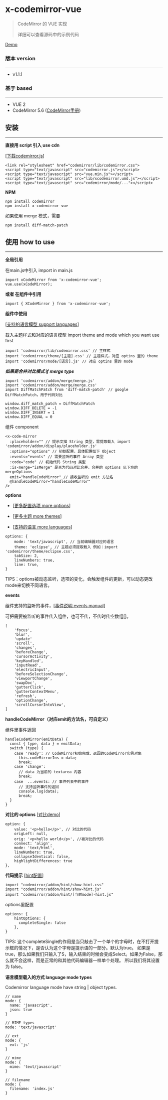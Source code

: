 # x-codemirror-vue
> CodeMirror 的 VUE 实现
> 
> 详细可以查看源码中的示例代码

[Demo](https://mikexia930.github.io/xCodeMirror/)

### 版本 version
***
* v1.1.1

### 基于 based
***
* VUE 2
* CodeMirror 5.6 ([CodeMirror手册](https://codemirror.net/doc/manual.html))

## 安装
***
**直接用 script 引入 use cdn**

[[下载codemirror.js](https://codemirror.net/codemirror.zip)]
```
<link rel="stylesheet" href="codemirror/lib/codemirror.css">
<script type="text/javascript" src="codemirror.js"></script>
<script type="text/javascript" src="vue.min.js"></script>
<script type="text/javascript" src="lib/xcodemirror.umd.js"></script>
<script type="text/javascript" src="codemirror/mode/..."></script>
```
**NPM**
```
npm install codemirror
npm install x-codemirror-vue
```
如果使用 merge 模式，需要
```
npm install diff-match-patch
```

## 使用 how to use
***
**全局引用**

在main.js中引入 import in main.js

```
import xCodeMirror from 'x-codemirror-vue';
vue.use(xCodeMirror);
```
**或者 在组件中引用**
```
import { XCodeMirror } from 'x-codemirror-vue';
```

**组件中使用**

[[支持的语言模型 support languages](https://codemirror.net/doc/manual.html#addons)]

载入主题样式和对应的语言模型 import theme and mode which you want use first
```
import 'codemirror/lib/codemirror.css' // 主样式
import 'codemirror/theme/[主题].css' // 主题样式，对应 optins 里的 theme
import 'codemirror/mode/[语言].js' // 对应 optins 里的 mode
```
***如果是合并对比模式 if merge type***
```
import 'codemirror/addon/merge/merge.js'
import 'codemirror/addon/merge/merge.css'
import DiffMatchPatch from 'diff-match-patch' // google DiffMatchPatch，用于代码对比

window.diff_match_patch = DiffMatchPatch
window.DIFF_DELETE = -1
window.DIFF_INSERT = 1
window.DIFF_EQUAL = 0
```
组件 component
```
<x-code-mirror
  :placeholder="" // 提示文描 String 类型，需提取载入 import 'codemirror/addon/display/placeholder.js'
  :options="options" // 初始配置，具体配置如下 Object
  :events="events" // 需要监听的事件 Array 类型
  :code="code" // 初始代码 String 类型
  :is-merge="isMerge" 是否为代码对比合并，合并的 options 见下方的 mergeOptions
  emit="handleCodeMirror" // 接收监听的 emit 方法名
  @handleCodeMirror="handleCodeMirror"
/>
```

**options**

* [[更多配置选项 more options](https://codemirror.net/doc/manual.html)]

* [[更多主题 more themes](https://codemirror.net/demo/theme.html)]

* [[支持的语言 more languages](https://codemirror.net/mode/index.html)]

```
options: {
    mode: 'text/javascript', // 当前编辑器对应的语言
    theme: 'eclipse', // 主题必须提取载入 例如：import 'codemirror/theme/eclipse.css',
    tabSize: 2,
    lineNumbers: true,
    line: true,
}
```
TIPS：options被动态监听，选项的变化，会触发组件的更新，可以动态更改mode来切换不同语言。

**events**

组件支持的监听的事件，[[事件说明 events manual](https://codemirror.net/doc/manual.html#events)]

可把需要被监听的事件传入组件，也可不传，不传时传空数组[]。

```
[
    'focus',
    'blur',
    'update'
    'scroll',
    'changes',
    'beforeChange',
    'cursorActivity',
    'keyHandled',
    'inputRead',
    'electricInput',
    'beforeSelectionChange',
    'viewportChange',
    'swapDoc',
    'gutterClick',
    'gutterContextMenu',
    'refresh',
    'optionChange',
    'scrollCursorIntoView',
]
```

**handleCodeMirror（对应emit的方法名，可自定义）**

组件里事件返回

```
handleCodeMirror(emitData) {
  const { type, data } = emitData;
  switch (type) {
    case 'ready': // CodeMirror初始完成，返回的CodeMirror实例对象
      this.codeMirrorIns = data;
      break;
    case 'change':
      // data 为当前的 textarea 内容
      break;
    case  ...events: // 事件列表中的事件
      // 支持监听事件的返回
      console.log(data);
      break;
  }
}
```

**对比的 options**
[[对比demo](https://codemirror.net/demo/merge.html)]

```
option: {
    value: '<p>hello</p>', // 对比的代码
    origLeft: null,
    orig: '<p>hello world</p>', //被对比的代码
    connect: 'align',
    mode: 'text/html',
    lineNumbers: true,
    collapseIdentical: false,
    highlightDifferences: true
},
```

**代码提示**
[[hint配置](https://codemirror.net/doc/manual.html#config)]
```
import "codemirror/addon/hint/show-hint.css"
import "codemirror/addon/hint/show-hint.js"
import "codemirror/addon/hint/[当前mode]-hint.js"
```
options里配置
```
options: {
    hintOptions: {
      completeSingle: false
    },
}
```
TIPS: 这个completeSingle的作用是当只敲击了一个单个的字母时，在不打开提示框的情况下，是否认为这个字母是提示语的一部分。默认为true。
如果是true，那么如果我们只输入了S，输入结束的时候会变成Select。如果为False，那么就不会这样，而是正常的和其他代码编辑器一样单个处理。
所以我们将其设置为 false。

**语言模型载入的方式 language mode types**

Codemirror language mode have string | object types.

```
// name
mode: {
  name: 'javascript',
  json: true
}

// MIME types
mode: 'text/javascript'

// ext
mode: {
  ext: 'js'
}

// mime
mode: {
  mime: 'text/javascript'
}

// filename
mode: {
  filename: 'index.js'
}
```
